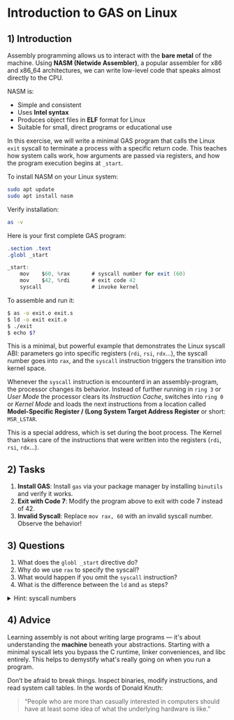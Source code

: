 <!---
{
  "depends_on": [],
  "author": "Stephan Bökelmann",
  "first_used": "2025-04-01",
  "keywords": ["assembly", "GAS", "syscall", "x86_64", "Linux"]
}
--->

# Introduction to GAS on Linux

## 1) Introduction

Assembly programming allows us to interact with the **bare metal** of the machine. Using **NASM (Netwide Assembler)**, a popular assembler for x86 and x86_64 architectures, we can write low-level code that speaks almost directly to the CPU.

NASM is:
- Simple and consistent
- Uses **Intel syntax**
- Produces object files in **ELF** format for Linux
- Suitable for small, direct programs or educational use

In this exercise, we will write a minimal GAS program that calls the Linux `exit` syscall to terminate a process with a specific return code. This teaches how system calls work, how arguments are passed via registers, and how the program execution begins at `_start`.

To install NASM on your Linux system:

```bash
sudo apt update
sudo apt install nasm
```

Verify installation:

```bash
as -v
```

Here is your first complete GAS program:

```as
.section .text
.globl _start

_start:
    mov    $60, %rax       # syscall number for exit (60)
    mov    $42, %rdi       # exit code 42
    syscall                # invoke kernel
```

To assemble and run it:

```bash
$ as -o exit.o exit.s
$ ld -o exit exit.o
$ ./exit
$ echo $?
```

This is a minimal, but powerful example that demonstrates the Linux syscall ABI: parameters go into specific registers (`rdi`, `rsi`, `rdx`…), the syscall number goes into `rax`, and the `syscall` instruction triggers the transition into kernel space.

Whenever the `syscall` instruction is encounterd in an assembly-program, the processor changes its behavior. Instead of further running in `ring 3` or _User Mode_ the processor clears its _Instruction Cache_, switches into `ring 0` or _Kernel Mode_ and loads the next instructions from a location called **Model-Specific Register / (Long System Target Address Register** or short: `MSR_LSTAR`.

This is a special address, which is set during the boot process. 
The Kernel than takes care of the instructions that were written into the registers (`rdi`, `rsi`, `rdx`…).

## 2) Tasks

1. **Install GAS**: Install `gas` via your package manager by installing `binutils` and verify it works.
2. **Exit with Code 7**: Modify the program above to exit with code 7 instead of 42.
3. **Invalid Syscall**: Replace `mov rax, 60` with an invalid syscall number. Observe the behavior!

## 3) Questions

1. What does the `globl _start` directive do?
2. Why do we use `rax` to specify the syscall?
3. What would happen if you omit the `syscall` instruction?
4. What is the difference between the `ld` and `as` steps?

<details>
  <summary>Hint: syscall numbers</summary>

  Check out the Linux syscall table for x86_64:  
  https://blog.rchapman.org/posts/Linux_System_Call_Table_for_x86_64/
</details>

## 4) Advice

Learning assembly is not about writing large programs — it's about understanding the **machine** beneath your abstractions. Starting with a minimal syscall lets you bypass the C runtime, linker conveniences, and libc entirely. This helps to demystify what's really going on when you run a program.

Don’t be afraid to break things. Inspect binaries, modify instructions, and read system call tables. In the words of Donald Knuth:

> “People who are more than casually interested in computers should have at least some idea of what the underlying hardware is like.”  